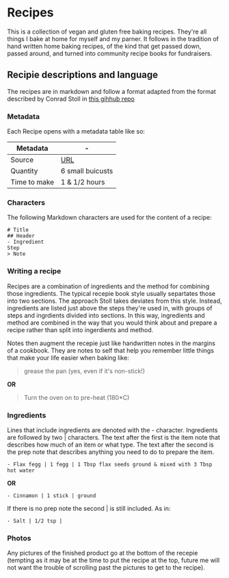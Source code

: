 # Recipes

This is a collection of vegan and gluten free baking recipes. They're all things I bake at home for myself and my parner. It follows in the tradition of hand written home baking recipes, of the kind that get passed down, passed around, and turned into community recipe books for fundraisers. 

## Recipie descriptions and language

The recipes are in markdown and follow a format adapted from the format described by Conrad Stoll in [this gihhub repo](https://github.com/cnstoll/Grocery-Recipe-Format) 

### Metadata
Each Recipe opens with a metadata table like so: 

Metadata| -
---|---
Source | [URL]()
Quantity | 6 small buicusts
Time to make | 1 & 1/2 hours


### Characters
The following Markdown characters are used for the content of a recipe:

```
# Title
## Header
- Ingredient
Step
> Note
```

### Writing a recipe

Recipes are a combination of ingredients and the method for combining those ingredients. The typical recepie book style usually separtates those into two sections. 
The approach Stoll takes deviates from this style. Instead, ingredients are listed just above the steps they're used in, with groups of steps and ingrdients divided into sections. In this way, ingredients and method are combined in the way that you would think about and prepare a recipe rather than split into ingerdients and method. 

Notes then augment the recepie just like handwritten notes in the margins of a cookbook. They are notes to self that help you remember little things that make your life easier when baking like:

> grease the pan (yes, even if it's non-stick!)

**OR**

> Turn the oven on to pre-heat (180*C)

### Ingredients

Lines that include ingredients are denoted with the - character. Ingredients are followed by two | characters. The text after the first is the item note that describes how much of an item or what type. The text after the second is the prep note that describes anything you need to do to prepare the item.

```
- Flax fegg | 1 fegg | 1 Tbsp flax seeds ground & mixed with 3 Tbsp hot water 
```

**OR**

```
- Cinnamon | 1 stick | ground
```

If there is no prep note the second | is still included. As in:
```
- Salt | 1/2 tsp | 
```

### Photos

Any pictures of the finished product go at the bottom of the recepie (tempting as it may be at the time to put the recipe at the top, future me will not want the trouble of scrolling past the pictures to get to the recipe).
